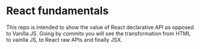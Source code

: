 # React fundamentals

This repo is intended to show the value of React declarative API as opposed to
Vanilla JS. Going by commits you will see the transformation from HTML to
vainlla JS, to React raw APIs and finally JSX.

